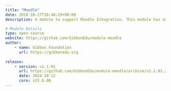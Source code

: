 ```yaml
---
title: "Moodle"
date: 2018-10-27T16:40:29+08:00
description: A module to support Moodle Integration. This module has no actions and is not seen by users, it just alters the database.

# Module Details
type: open source
website: https://github.com/GibbonEdu/module-moodle
author: 
    - name: Gibbon Foundation
      url: https://gibbonedu.org
    
release: 
    - version: v1.1.01
      url: https://github.com/GibbonEdu/module-moodle/archive/v1.1.01.zip
      date: 2024-10-12
      core: v15.0.00
---
```


